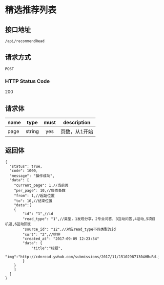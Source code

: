 # 精选推荐列表

## 接口地址

`/api/recommendRead`

## 请求方式

`POST`

### HTTP Status Code

200

## 请求体

| name     | type     | must     | description |
|----------|:--------:|:--------:|:--------:|
| page   | string   | yes     | 页数，从1开始 |



## 返回体

```json5
{
  "status": true,
  "code": 1000,
  "message": "操作成功",
  "data": [
    "current_page": 1,//当前页
    "per_page": 10,//每页条数
    "from": 1,//起始位置
    "to": 10,//结束位置
    "data":[
    {
        "id": "1",//id
        "read_type": "1",//类型，1发现分享，2专业问答，3互动问答,4活动,5项目机遇,6互动回复
        "source_id": "12",//对应read_type不同类型的id
        "sort": "2",//排序
        "created_at": "2017-09-09 12:23:34"
        "data": {
            "title":"标题",
            "img":"http://cdnread.ywhub.com/submissions/2017/11/151029871304HBuRd.jpeg"
        }
    }
    ]
  ]
}
``` 
